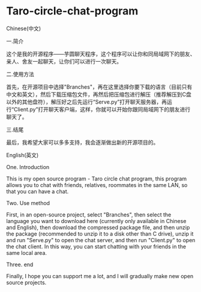# Taro-circle-chat-program
Chinese(中文)

一.简介

这个是我的开源程序——芋圆聊天程序，这个程序可以让你和同局域网下的朋友、亲人、舍友一起聊天，让你们可以进行一次聊天。

二.使用方法

首先，在开源项目中选择"Branches"，再在这里选择你要下载的语言（目前只有中文和英文），然后下载压缩包文件，再然后把压缩包进行解压（推荐解压到C盘以外的其他盘符），解压好之后先运行“Serve.py”打开聊天服务器，再运行“Client.py”打开聊天客户端，这样，你就可以开始你跟同局域网下的朋友进行聊天了。

三.结尾

最后，我希望大家可以多多支持，我会逐渐做出新的开源项目的。

English(英文)

One. Introduction

This is my open source program - Taro circle chat program, this program allows you to chat with friends, relatives, roommates in the same LAN, so that you can have a chat.

Two. Use method

First, in an open-source project, select "Branches", then select the language you want to download here (currently only available in Chinese and English), then download the compressed package file, and then unzip the package (recommended to unzip it to a disk other than C drive), unzip it and run "Serve.py" to open the chat server, and then run "Client.py" to open the chat client. In this way, you can start chatting with your friends in the same local area.

Three. end

Finally, I hope you can support me a lot, and I will gradually make new open source projects.
